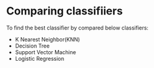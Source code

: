 # Comparing classifiiers
To find the best classifier by compared below classifiers:  
- K Nearest Neighbor(KNN)  
- Decision Tree  
- Support Vector Machine  
- Logistic Regression
